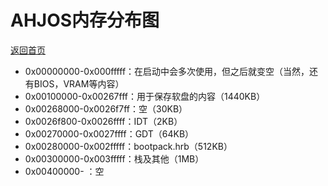 # AHJOS内存分布图
[返回首页](../README.md)
* 0x00000000-0x000fffff：在启动中会多次使用，但之后就变空（当然，还有BIOS，VRAM等内容）
* 0x00100000-0x00267fff：用于保存软盘的内容（1440KB）
* 0x00268000-0x0026f7ff：空（30KB）
* 0x0026f800-0x0026ffff：IDT（2KB）
* 0x00270000-0x0027ffff：GDT（64KB）
* 0x00280000-0x002fffff：bootpack.hrb（512KB）
* 0x00300000-0x003fffff：栈及其他（1MB）
* 0x00400000-          ：空